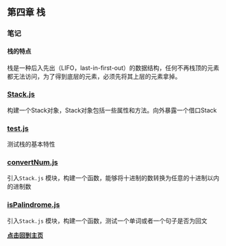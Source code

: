 ## 第四章 栈

### 笔记

#### 栈的特点

栈是一种后入先出（LIFO，last-in-first-out）的数据结构，任何不再栈顶的元素都无法访问，为了得到底层的元素，必须先将其上层的元素拿掉。

### [Stack.js](./Stack.js "点击前往")

构建一个Stack对象，Stack对象包括一些属性和方法。向外暴露一个借口Stack

### [test.js](./test.js "点击前往")

测试栈的基本特性

### [convertNum.js](./convertNum.js "点击前往")

引入`Stack.js` 模块，构建一个函数，能够将十进制的数转换为任意的十进制以内的进制数

### [isPalindrome.js](./isPalindrome.js "点击前往")

引入`Stack.js` 模块，构建一个函数，测试一个单词或者一个句子是否为回文



**[点击回到主页](../../../ "点击前往")**